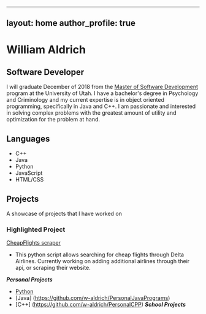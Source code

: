 
---
layout: home
author_profile: true
---

# William Aldrich
## Software Developer

I will graduate December of 2018 from the [Master of Software Development](https://msd.utah.edu/) program at the University of Utah. I have a bachelor's degree in Psychology and Criminology and my current expertise is in object oriented programming, specifically in Java and C++. I am passionate and interested in solving complex problems with the greatest amount of utility and optimization for the problem at hand.

## Languages
- C++
- Java
- Python
- JavaScript
- HTML/CSS

## Projects
A showcase of projects that I have worked on

### Highlighted Project
[CheapFlights scraper](https://github.com/w-aldrich/PersonalPythonScripts/blob/master/cheapFlightsWebCrawler.py)
- This python script allows searching for cheap flights through Delta Airlines. Currently working on adding additional airlines through their api, or scraping their website.

***Personal Projects***
- [Python](https://github.com/w-aldrich/PersonalPythonScripts)
- [Java] (https://github.com/w-aldrich/PersonalJavaPrograms)
- [C++] (https://github.com/w-aldrich/PersonalCPP)
***School Projects***
